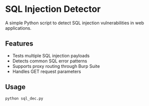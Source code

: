 # SQL Injection Detector

A simple Python script to detect SQL injection vulnerabilities in web applications.

## Features
- Tests multiple SQL injection payloads
- Detects common SQL error patterns
- Supports proxy routing through Burp Suite
- Handles GET request parameters

## Usage
```bash
python sql_dec.py
